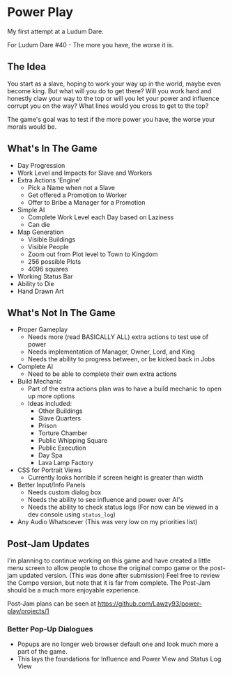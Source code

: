 # Power Play
My first attempt at a Ludum Dare.

For Ludum Dare #40 - The more you have, the worse it is.

## The Idea
You start as a slave, hoping to work your way up in the world, maybe even become king. But what will you do to get there? Will you work hard and honestly claw your way to the top or will you let your power and influence corrupt you on the way? What lines would you cross to get to the top?

The game's goal was to test if the more power you have, the worse your morals would be.

## What's In The Game
- Day Progression
- Work Level and Impacts for Slave and Workers
- Extra Actions 'Engine'
  - Pick a Name when not a Slave
  - Get offered a Promotion to Worker
  - Offer to Bribe a Manager for a Promotion
- Simple AI
  - Complete Work Level each Day based on Laziness
  - Can die
- Map Generation
  - Visible Buildings
  - Visible People
  - Zoom out from Plot level to Town to Kingdom
  - 256 possible Plots
  - 4096 squares
- Working Status Bar
- Ability to Die
- Hand Drawn Art

## What's Not In The Game
- Proper Gameplay
  - Needs more (read BASICALLY ALL) extra actions to test use of power
  - Needs implementation of Manager, Owner, Lord, and King
  - Needs the ability to progress between, or be kicked back in Jobs
- Complete AI
  - Need to be able to complete their own extra actions
- Build Mechanic
  - Part of the extra actions plan was to have a build mechanic to open up more options
  - Ideas included:
    - Other Buildings
    - Slave Quarters
    - Prison
    - Torture Chamber
    - Public Whipping Square
    - Public Execution
    - Day Spa
    - Lava Lamp Factory
- CSS for Portrait Views
  - Currently looks horrible if screen height is greater than width
- Better Input/Info Panels
  - Needs custom dialog box
  - Needs the ability to see influence and power over AI's
  - Needs the ability to check status logs (For now can be viewed in a dev console using `status_log`)
- Any Audio Whatsoever (This was very low on my priorities list)

## Post-Jam Updates
I'm planning to continue working on this game and have created a little menu screen to allow people to chose the original compo game or the post-jam updated version. (This was done after submission) Feel free to review the Compo version, but note that it is far from complete. The Post-Jam should be a much more enjoyable experience.

Post-Jam plans can be seen at https://github.com/Lawzy93/power-play/projects/1

### Better Pop-Up Dialogues
- Popups are no longer web browser default one and look much more a part of the game.
- This lays the foundations for Influence and Power View and Status Log View
